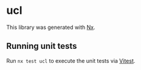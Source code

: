 # ucl

This library was generated with [Nx](https://nx.dev).

## Running unit tests

Run `nx test ucl` to execute the unit tests via [Vitest](https://vitest.dev/).
